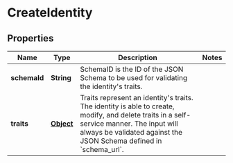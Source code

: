 

# CreateIdentity

## Properties

Name | Type | Description | Notes
------------ | ------------- | ------------- | -------------
**schemaId** | **String** | SchemaID is the ID of the JSON Schema to be used for validating the identity&#39;s traits. | 
**traits** | [**Object**](.md) | Traits represent an identity&#39;s traits. The identity is able to create, modify, and delete traits in a self-service manner. The input will always be validated against the JSON Schema defined in &#x60;schema_url&#x60;. | 



